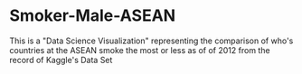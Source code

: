 # Smoker-Male-ASEAN
This is a "Data Science Visualization" representing the comparison of who's countries at the ASEAN  smoke the most or less as of  of 2012 from the record of Kaggle's Data Set
